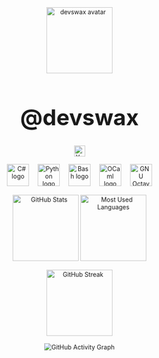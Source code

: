<div align="center">
  <img height="150" src="https://avatars.githubusercontent.com/u/49210478?v=4" alt="devswax avatar" />
</div>

<div align="center">
  <h1 style="font-size:50px;font-weight:bold;">@devswax</h1>
  <a href="https://youtube.com/@devswax" target="_blank">
    <img src="https://img.shields.io/badge/youtube-channel-%23948AE7?style=for-the-badge&logoColor=white" height="25" alt="YouTube logo" />
  </a>
</div>

<br>

<div align="center">
  <img src="https://cdn.jsdelivr.net/gh/devicons/devicon/icons/csharp/csharp-original.svg" height="50" alt="C# logo" />
  <img width="12" />
  <img src="https://cdn.jsdelivr.net/gh/devicons/devicon/icons/python/python-original.svg" height="50" alt="Python logo" />
  <img width="12" />
  <img src="https://cdn.jsdelivr.net/gh/devicons/devicon/icons/bash/bash-original.svg" height="50" alt="Bash logo" />
  <img width="12" />
  <img src="https://cdn.jsdelivr.net/gh/devicons/devicon/icons/ocaml/ocaml-original.svg" height="50" alt="OCaml logo" />
  <img width="12" />
  <img src="https://upload.wikimedia.org/wikipedia/commons/6/6a/Gnu-octave-logo.svg" height="50" alt="GNU Octave logo" />
</div>

<br>

<div align="center">
  <img src="https://github-readme-stats.vercel.app/api?username=devswax&hide_title=false&hide_rank=true&show_icons=true&include_all_commits=true&count_private=true&disable_animations=false&theme=dracula&locale=en&hide_border=true&order=1" height="150" alt="GitHub Stats" />
  <img src="https://github-readme-stats.vercel.app/api/top-langs?username=devswax&locale=en&hide_title=false&layout=compact&card_width=320&langs_count=5&theme=dracula&hide_border=true&order=2" height="150" alt="Most Used Languages" />
</div>

<br>

<div align="center">
  <img src="https://github-readme-streak-stats.herokuapp.com/?user=devswax&theme=dracula&hide_border=true" height="150" alt="GitHub Streak" />
</div>

<br>

<div align="center">
  <img src="https://github-readme-activity-graph.vercel.app/graph?username=devswax&theme=dracula&hide_border=true" alt="GitHub Activity Graph" />
</div>
